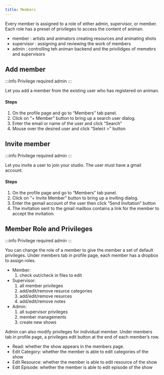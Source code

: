 ```yaml
---
title: Members
---
```


Every member is assigned to a role of either admin, supervisor, or member. Each role has a preset of privileges to access the content of animan.

- member : artists and animators creating resources and animating shots 
- supervisor : assigning and reviewing the work of members 
- admin : controlling teh animan backend and the privilidges of memebrs and supervisors

## Add member

:::info Privilege required
admin
:::

Let you add a member from the existing user who has registered on animan.

#### Steps

1. On the profile page and go to “Members” tab panel.
1. Click on “+ Member” button to bring up a search user dialog.
1. Enter the email or name of the user and click “Search”
1. Mouse over the desired user and click “Select >” button

## Invite member
:::info Privilege required
admin
:::

Let you invite a user to join your studio. The user must have a gmail account.

#### Steps

1. On the profile page and go to “Members” tab panel.
1. Click on “+ Invite Member” button to bring up a inviting dialog.
1. Enter the gemail account of the user then click “Send Invitation” button
1. The invitation sent to the gmail mailbox contains a link for the member to accept the invitation.

## Member Role and Privileges
:::info Privilege required
admin
:::

You can change the role of a member to give the member a set of default privileges.
Under members tab in profile page, each member has a dropbox to assign roles.

- Member:
  1. check out/check in files to edit
- Supervisor:
  1. all member privileges
  1. add/edit/remove resurce categories
  1. add/edit/remove resurces
  1. add/edit/remove notes
- Admin:
  1. all supervisor privileges
  1. member managements
  1. create new shows

Admin can also modify privileges for individual member.
Under members tab in profile page, a privileges edit button at the end of each member’s row.

- Read: whether the show appears in the members page.
- Edit Category: whether the member is able to edit categories of the show
- Edit Resource: whether the member is able to edit resource of the show
- Edit Episode: whether the member is able to edit episode of the show
